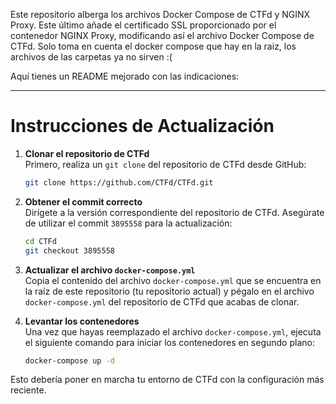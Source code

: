 Este repositorio alberga los archivos Docker Compose de CTFd y NGINX Proxy. Este último añade el certificado SSL proporcionado por el contenedor NGINX Proxy, modificando así el archivo Docker Compose de CTFd. Solo toma en cuenta el docker compose que hay en la raiz, los archivos de las carpetas ya no sirven :( 


Aquí tienes un README mejorado con las indicaciones:

---

# Instrucciones de Actualización

1. **Clonar el repositorio de CTFd**  
   Primero, realiza un `git clone` del repositorio de CTFd desde GitHub:

   ```bash
   git clone https://github.com/CTFd/CTFd.git
   ```

2. **Obtener el commit correcto**  
   Dirígete a la versión correspondiente del repositorio de CTFd. Asegúrate de utilizar el commit `3895558` para la actualización:

   ```bash
   cd CTFd
   git checkout 3895558
   ```

3. **Actualizar el archivo `docker-compose.yml`**  
   Copia el contenido del archivo `docker-compose.yml` que se encuentra en la raíz de este repositorio (tu repositorio actual) y pégalo en el archivo `docker-compose.yml` del repositorio de CTFd que acabas de clonar.

4. **Levantar los contenedores**  
   Una vez que hayas reemplazado el archivo `docker-compose.yml`, ejecuta el siguiente comando para iniciar los contenedores en segundo plano:

   ```bash
   docker-compose up -d
   ```

Esto debería poner en marcha tu entorno de CTFd con la configuración más reciente.
